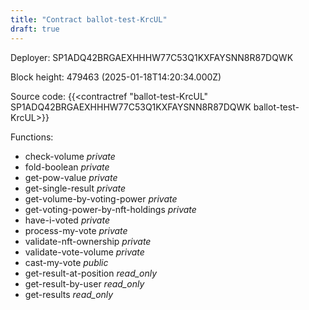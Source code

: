 ```yaml
---
title: "Contract ballot-test-KrcUL"
draft: true
---
```

Deployer: SP1ADQ42BRGAEXHHHW77C53Q1KXFAYSNN8R87DQWK


 



Block height: 479463 (2025-01-18T14:20:34.000Z)

Source code: {{<contractref "ballot-test-KrcUL" SP1ADQ42BRGAEXHHHW77C53Q1KXFAYSNN8R87DQWK ballot-test-KrcUL>}}

Functions:

* check-volume _private_
* fold-boolean _private_
* get-pow-value _private_
* get-single-result _private_
* get-volume-by-voting-power _private_
* get-voting-power-by-nft-holdings _private_
* have-i-voted _private_
* process-my-vote _private_
* validate-nft-ownership _private_
* validate-vote-volume _private_
* cast-my-vote _public_
* get-result-at-position _read_only_
* get-result-by-user _read_only_
* get-results _read_only_
